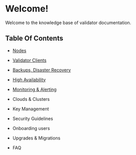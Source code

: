 # Welcome!

Welcome to the knowledge base of validator documentation.

## Table Of Contents

* [Nodes](reference/nodes.md)

* [Validator Clients](reference/validator-clients.md)

* [Backups, Disaster Recovery](reference/disaster-recovery.md)

* [High Availability](reference/ha.md)

* [Monitoring & Alerting](reference/monitoring.md)

* Clouds & Clusters

* Key Management

* Security Guidelines

* Onboarding users

* Upgrades & Migrations

* FAQ
